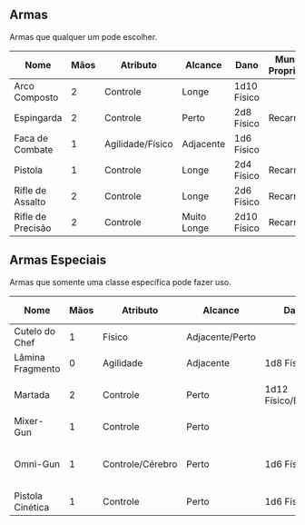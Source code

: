 ## Armas

Armas que qualquer um pode escolher.

| Nome              | Mãos | Atributo         | Alcance     | Dano        | Munição e Propriedades |
| ----------------- | ---- | ---------------- | ----------- | ----------- | ---------------------- |
| Arco Composto     | 2    | Controle         | Longe       | 1d10 Físico |                        |
| Espingarda        | 2    | Controle         | Perto       | 2d8 Físico  | Recarregar             |
| Faca de Combate   | 1    | Agilidade/Físico | Adjacente   | 1d6 Físico  |                        |
| Pistola           | 1    | Controle         | Longe       | 2d4 Físico  | Recarregar             |
| Rifle de Assalto  | 2    | Controle         | Longe       | 2d6 Físico  | Recarregar             |
| Rifle de Precisão | 2    | Controle         | Muito Longe | 2d10 Físico | Recarregar             |

## Armas Especiais

Armas que somente uma classe específica pode fazer uso.

| Nome             | Mãos | Atributo         | Alcance         | Dano                | Munição e Propriedades           |
| ---------------- | ---- | ---------------- | --------------- | ------------------- | -------------------------------- |
| Cutelo do Chef   | 1    | Físico           | Adjacente/Perto |                     | Carta, Recarregar                |
| Lâmina Fragmento | 0    | Agilidade        | Adjacente       | 1d8 Físico          | Defesa, Seguro                   |
| Martada          | 2    | Controle         | Perto           | 1d12 Físico/Energia | Carregar (Energia), Recarregar             |
| Mixer-Gun        | 1    | Controle         | Perto           |                     | Carta, Recarregar                |
| Omni-Gun         | 1    | Controle/Cérebro | Perto           | 1d6 Físico          | Carta, Munição Comum, Recarregar |
| Pistola Cinética | 1    | Controle         | Perto           | 1d6 Físico          | Carta, Recarregar                |
